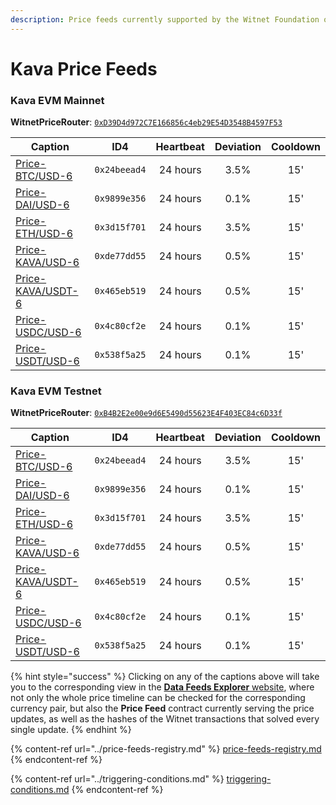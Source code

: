 ```yaml
---
description: Price feeds currently supported by the Witnet Foundation on the Kava ecosystem
---
```


# Kava Price Feeds

### Kava EVM Mainnet

**WitnetPriceRouter**: [`0xD39D4d972C7E166856c4eb29E54D3548B4597F53`](https://explorer.kava.io/address/0xD39D4d972C7E166856c4eb29E54D3548B4597F53)

| **Caption**                                                                  | **ID4**      | **Heartbeat** | **Deviation** | **Cooldown** |
| ---------------------------------------------------------------------------- | ------------ | :-----------: | :-----------: | :----------: |
| [Price-BTC/USD-6](https://feeds.witnet.io/kava/kava-mainnet\_btc-usd\_6)     | `0x24beead4` |    24 hours   |      3.5%     |      15'     |
| [Price-DAI/USD-6](https://feeds.witnet.io/kava/kava-mainnet\_dai-usd\_6)     | `0x9899e356` |    24 hours   |      0.1%     |      15'     |
| [Price-ETH/USD-6](https://feeds.witnet.io/kava/kava-mainnet\_eth-usd\_6)     | `0x3d15f701` |    24 hours   |      3.5%     |      15'     |
| [Price-KAVA/USD-6](https://feeds.witnet.io/kava/kava-mainnet\_kava-usd\_6)   | `0xde77dd55` |    24 hours   |      0.5%     |      15'     |
| [Price-KAVA/USDT-6](https://feeds.witnet.io/kava/kava-mainnet\_kava-usdt\_6) | `0x465eb519` |    24 hours   |      0.5%     |      15'     |
| [Price-USDC/USD-6](https://feeds.witnet.io/kava/kava-mainnet\_usdc-usd\_6)   | `0x4c80cf2e` |    24 hours   |      0.1%     |      15'     |
| [Price-USDT/USD-6](https://feeds.witnet.io/kava/kava-mainnet\_usdt-usd\_6)   | `0x538f5a25` |    24 hours   |      0.1%     |      15'     |

### Kava EVM Testnet

**WitnetPriceRouter**: [`0xB4B2E2e00e9d6E5490d55623E4F403EC84c6D33f`](https://explorer.testnet.kava.io/address/0xB4B2E2e00e9d6E5490d55623E4F403EC84c6D33f)

| **Caption**                                                                   | **ID4**      | **Heartbeat** | **Deviation** | **Cooldown** |
| ----------------------------------------------------------------------------- | ------------ | :-----------: | :-----------: | :----------: |
| [Price-BTC/USD-6](https://feeds.witnet.io/kava/kava-testnet\_btc-usd\_6)      | `0x24beead4` |    24 hours   |      3.5%     |      15'     |
| [Price-DAI/USD-6](https://feeds.witnet.io/kava/kava-testnet\_dai-usd\_6)      | `0x9899e356` |    24 hours   |      0.1%     |      15'     |
| [Price-ETH/USD-6](https://feeds.witnet.io/kava/kava-testnet\_eth-usd\_6)      | `0x3d15f701` |    24 hours   |      3.5%     |      15'     |
| [Price-KAVA/USD-6](https://feeds.witnet.io/kava/kava-testnet\_kava-usd\_6)    | `0xde77dd55` |    24 hours   |      0.5%     |      15'     |
| [Price-KAVA/USDT-6](https://feeds.witnet.io/feeds/kava-testnet\_kava-usdt\_6) | `0x465eb519` |    24 hours   |      0.5%     |      15'     |
| [Price-USDC/USD-6](https://feeds.witnet.io/kava/kava-testnet\_usdc-usd\_6)    | `0x4c80cf2e` |    24 hours   |      0.1%     |      15'     |
| [Price-USDT/USD-6](https://feeds.witnet.io/kava/kava-testnet\_usdt-usd\_6)    | `0x538f5a25` |    24 hours   |      0.1%     |      15'     |

{% hint style="success" %}
Clicking on any of the captions above will take you to the corresponding view in the [**Data Feeds Explorer** website](https://feeds.witnet.io), where not only the whole price timeline can be checked for the corresponding currency pair, but also the **Price Feed** contract currently serving the price updates, as well as the hashes of the Witnet transactions that solved every single update.
{% endhint %}

{% content-ref url="../price-feeds-registry.md" %}
[price-feeds-registry.md](../price-feeds-registry.md)
{% endcontent-ref %}

{% content-ref url="../triggering-conditions.md" %}
[triggering-conditions.md](../triggering-conditions.md)
{% endcontent-ref %}

